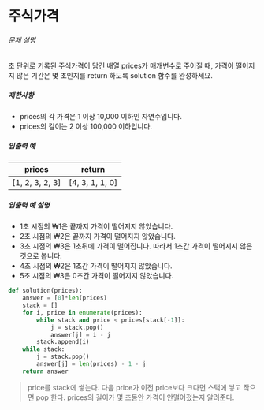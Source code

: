 # 주식가격

###### 문제 설명

초 단위로 기록된 주식가격이 담긴 배열 prices가 매개변수로 주어질 때, 가격이 떨어지지 않은 기간은 몇 초인지를 return 하도록 solution 함수를 완성하세요.

##### 제한사항

- prices의 각 가격은 1 이상 10,000 이하인 자연수입니다.
- prices의 길이는 2 이상 100,000 이하입니다.

##### 입출력 예

| prices          | return          |
| --------------- | --------------- |
| [1, 2, 3, 2, 3] | [4, 3, 1, 1, 0] |

##### 입출력 예 설명

- 1초 시점의 ₩1은 끝까지 가격이 떨어지지 않았습니다.
- 2초 시점의 ₩2은 끝까지 가격이 떨어지지 않았습니다.
- 3초 시점의 ₩3은 1초뒤에 가격이 떨어집니다. 따라서 1초간 가격이 떨어지지 않은 것으로 봅니다.
- 4초 시점의 ₩2은 1초간 가격이 떨어지지 않았습니다.
- 5초 시점의 ₩3은 0초간 가격이 떨어지지 않았습니다.

```python
def solution(prices):
    answer = [0]*len(prices)
    stack = []
    for i, price in enumerate(prices):
        while stack and price < prices[stack[-1]]:
            j = stack.pop()
            answer[j] = i - j
        stack.append(i)
    while stack:
        j = stack.pop()
        answer[j] = len(prices) - 1 - j
    return answer
```

> price를 stack에 쌓는다. 다음 price가 이전 price보다 크다면 스택에 쌓고 작으면 pop 한다. prices의 길이가 몇 초동안 가격이 안떨어졌는지 알려준다. 
